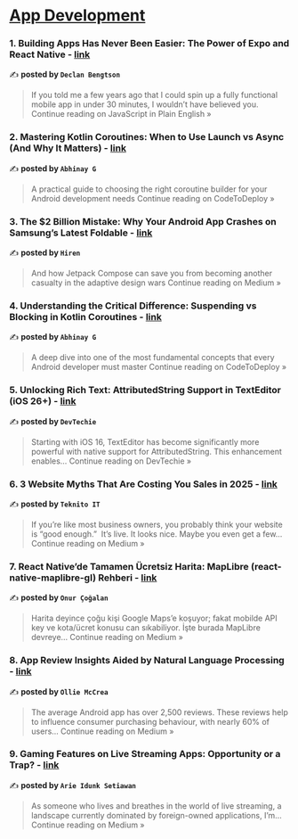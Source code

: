 
<h1><a href=https://medium.com/tag/mobile-app-development/recommended target="_blank" rel="noopener noreferrer">App Development</a></h1>
<h3>1. Building Apps Has Never Been Easier: The Power of Expo and React Native - <a href="https://javascript.plainenglish.io/building-apps-has-never-been-easier-the-power-of-expo-and-react-native-124e544f9507?source=rss------mobile_app_development-5" target="_blank" rel="noopener noreferrer">link</a></h3>

✍️ **posted by `Declan Bengtson`**

<blockquote>If you told me a few years ago that I could spin up a fully functional mobile app in under 30 minutes, I wouldn’t have believed you.
Continue reading on JavaScript in Plain English »</blockquote>

<h3>2. Mastering Kotlin Coroutines: When to Use Launch vs Async (And Why It Matters) - <a href="https://medium.com/codetodeploy/mastering-kotlin-coroutines-when-to-use-launch-vs-async-and-why-it-matters-6b2a0e68624a?source=rss------mobile_app_development-5" target="_blank" rel="noopener noreferrer">link</a></h3>

✍️ **posted by `Abhinay G`**

<blockquote>A practical guide to choosing the right coroutine builder for your Android development needs
Continue reading on CodeToDeploy »</blockquote>

<h3>3. The $2 Billion Mistake: Why Your Android App Crashes on Samsung’s Latest Foldable - <a href="https://medium.com/@hiren6997/the-2-billion-mistake-why-your-android-app-crashes-on-samsungs-latest-foldable-4a7e456bec4a?source=rss------mobile_app_development-5" target="_blank" rel="noopener noreferrer">link</a></h3>

✍️ **posted by `Hiren`**

<blockquote>And how Jetpack Compose can save you from becoming another casualty in the adaptive design wars
Continue reading on Medium »</blockquote>

<h3>4. Understanding the Critical Difference: Suspending vs Blocking in Kotlin Coroutines - <a href="https://medium.com/codetodeploy/understanding-the-critical-difference-suspending-vs-blocking-in-kotlin-coroutines-51d99345b119?source=rss------mobile_app_development-5" target="_blank" rel="noopener noreferrer">link</a></h3>

✍️ **posted by `Abhinay G`**

<blockquote>A deep dive into one of the most fundamental concepts that every Android developer must master
Continue reading on CodeToDeploy »</blockquote>

<h3>5. Unlocking Rich Text: AttributedString Support in TextEditor (iOS 26+) - <a href="https://medium.com/devtechie/unlocking-rich-text-attributedstring-support-in-texteditor-ios-26-bb9b61fd5530?source=rss------mobile_app_development-5" target="_blank" rel="noopener noreferrer">link</a></h3>

✍️ **posted by `DevTechie`**

<blockquote>Starting with iOS 16, TextEditor has become significantly more powerful with native support for AttributedString. This enhancement enables…
Continue reading on DevTechie »</blockquote>

<h3>6. 3 Website Myths That Are Costing You Sales in 2025 - <a href="https://medium.com/@teknitoit/3-website-myths-that-are-costing-you-sales-in-2025-116503bef124?source=rss------mobile_app_development-5" target="_blank" rel="noopener noreferrer">link</a></h3>

✍️ **posted by `Teknito IT`**

<blockquote>If you’re like most business owners, you probably think your website is “good enough.”
 It’s live. It looks nice. Maybe you even get a few…
Continue reading on Medium »</blockquote>

<h3>7. React Native’de Tamamen Ücretsiz Harita: MapLibre (react-native-maplibre-gl) Rehberi - <a href="https://medium.com/@onurcogalan_96763/react-nativede-tamamen-%C3%BCcretsiz-harita-maplibre-react-native-maplibre-gl-rehberi-276793f2e62b?source=rss------mobile_app_development-5" target="_blank" rel="noopener noreferrer">link</a></h3>

✍️ **posted by `Onur Çoğalan`**

<blockquote>Harita deyince çoğu kişi Google Maps’e koşuyor; fakat mobilde API key ve kota/ücret konusu can sıkabiliyor. İşte burada MapLibre devreye…
Continue reading on Medium »</blockquote>

<h3>8. App Review Insights Aided by Natural Language Processing - <a href="https://medium.com/@ollieS6/app-review-insights-aided-by-natural-language-processing-1392262dd47f?source=rss------mobile_app_development-5" target="_blank" rel="noopener noreferrer">link</a></h3>

✍️ **posted by `Ollie McCrea`**

<blockquote>The average Android app has over 2,500 reviews. These reviews help to influence consumer purchasing behaviour, with nearly 60% of users…
Continue reading on Medium »</blockquote>

<h3>9. Gaming Features on Live Streaming Apps: Opportunity or a Trap? - <a href="https://medium.com/@arie.idunk/gaming-features-on-live-streaming-apps-opportunity-or-a-trap-a44d3228cb2a?source=rss------mobile_app_development-5" target="_blank" rel="noopener noreferrer">link</a></h3>

✍️ **posted by `Arie Idunk Setiawan`**

<blockquote>As someone who lives and breathes in the world of live streaming, a landscape currently dominated by foreign-owned applications, I’m…
Continue reading on Medium »</blockquote>

